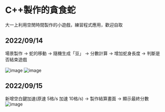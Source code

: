 # C++製作的貪食蛇
大一上利用空閒時間製作的小遊戲，練習程式應用，歡迎自取
## 2022/09/14
場景製作 → 蛇的移動 → 隨機生成「豆」 → 分數計算 → 增加蛇身長度 → 判斷是否結束遊戲 <br><br>
![image](https://user-images.githubusercontent.com/75311991/190166044-ce2857da-5abb-4103-854b-9e93a04c7fa0.png)
![image](https://user-images.githubusercontent.com/75311991/190166203-260e9cb5-458f-4a91-9610-1333c2db9577.png)
## 2022/09/15
新增空白鍵加速(原速 5格/s 加速 10格/s) → 製作結算畫面 → 顯示最終分數
![image](https://user-images.githubusercontent.com/75311991/190427707-69c632ff-19cf-4663-9215-e9687b605e52.png)
